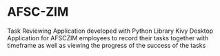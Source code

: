 # AFSC-ZIM
Task Reviewing Application developed with Python Library Kivy
Desktop Application for AFSCZIM employees to record their tasks together with timeframe as well as viewing the progress of the success of the tasks
